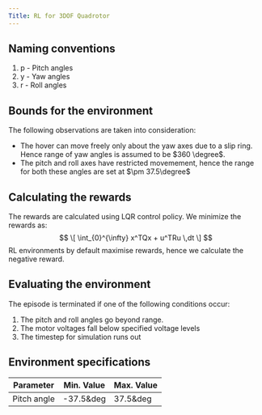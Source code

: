 ```yaml
---
Title: RL for 3DOF Quadrotor
---
```


## Naming conventions

1. p - Pitch angles
2. y - Yaw angles
3. r - Roll angles

## Bounds for the environment

The following observations are taken into consideration:

* The hover can move freely only about the yaw axes due to a slip ring. Hence range of yaw angles is assumed to be $360 \degree$.
* The pitch and roll axes have restricted movemement, hence the range for both these angles are set at $\pm 37.5\degree$

## Calculating the rewards

The rewards are calculated using LQR control policy. We minimize the rewards as:
$$
\[ \int_{0}^{\infty} x^TQx + u^TRu \,dt \]
$$
RL environments by default maximise rewards, hence we calculate the negative reward.

## Evaluating the environment

The episode is terminated if one of the following conditions occur:

1. The pitch and roll angles go beyond range.
2. The motor voltages fall below specified voltage levels
3. The timestep for simulation runs out

## Environment specifications
|Parameter|Min. Value|Max. Value|
|---------|----------|----------|
|Pitch angle|-37.5&deg|37.5&deg|
